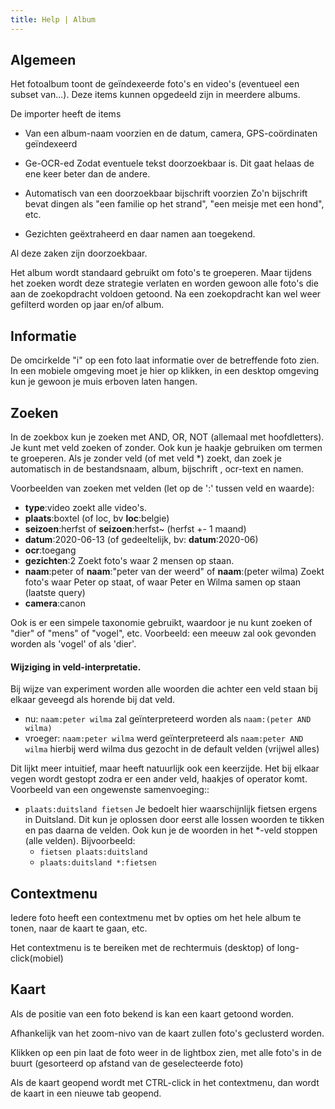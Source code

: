 ```yaml
---
title: Help | Album
---
```

## Algemeen

Het fotoalbum toont de geïndexeerde foto's en video's (eventueel een subset van...). Deze items kunnen opgedeeld zijn in meerdere albums.

De importer heeft de items

- Van een album-naam voorzien en de datum, camera, GPS-coördinaten geïndexeerd

- Ge-OCR-ed
Zodat eventuele tekst doorzoekbaar is. Dit gaat helaas de ene keer beter dan de andere.

- Automatisch van een doorzoekbaar bijschrift voorzien
Zo'n bijschrift bevat dingen als "een familie op het strand", "een meisje met een hond", etc.

- Gezichten geëxtraheerd en daar namen aan toegekend.

Al deze zaken zijn doorzoekbaar.

Het album wordt standaard gebruikt om foto's te groeperen. Maar tijdens het zoeken wordt deze strategie verlaten en worden gewoon alle foto's die aan de zoekopdracht voldoen getoond. Na een zoekopdracht kan wel weer gefilterd worden op jaar en/of album.




## Informatie

De omcirkelde "i" op een foto laat informatie over de betreffende foto zien. In een mobiele omgeving moet je hier op klikken, in een desktop omgeving kun je gewoon je muis erboven laten hangen.



## Zoeken

In de zoekbox kun je zoeken met AND, OR, NOT (allemaal met hoofdletters). Je kunt met veld zoeken of zonder. Ook kun je haakje gebruiken om termen te groeperen. Als je zonder veld (of met veld \*)  zoekt, dan zoek je automatisch in de bestandsnaam, album, bijschrift , ocr-text en namen.

Voorbeelden van zoeken met velden (let op de ':' tussen veld en waarde):

- **type**:video
  zoekt alle video's.
- **plaats**:boxtel (of loc, bv **loc**:belgie)
- **seizoen**:herfst of **seizoen**:herfst~ (herfst +- 1 maand)
- **datum**:2020-06-13 (of gedeeltelijk, bv: **datum**:2020-06)
- **ocr**:toegang
- **gezichten**:2
  Zoekt foto's waar 2 mensen op staan.
- **naam**:peter of **naam**:"peter van der weerd" of **naam**:(peter wilma)
  Zoekt foto's waar Peter op staat, of waar Peter en Wilma samen op staan (laatste query)
- **camera**:canon

Ook is er een simpele taxonomie gebruikt, waardoor je nu kunt zoeken of "dier" of "mens" of "vogel", etc. Voorbeeld: een meeuw zal ook gevonden worden als 'vogel' of als 'dier'.

#### Wijziging in veld-interpretatie.

Bij wijze van experiment worden alle woorden die achter een veld staan bij elkaar geveegd als horende bij dat veld.

- nu: `naam:peter wilma` zal geïnterpreteerd worden als `naam:(peter AND wilma)`
- vroeger: `naam:peter wilma` werd geïnterpreteerd als `naam:peter AND wilma`
  hierbij werd wilma dus gezocht in de default velden (vrijwel alles)

Dit lijkt meer intuitief, maar heeft natuurlijk ook een keerzijde. Het bij elkaar vegen wordt gestopt zodra er een ander veld, haakjes of operator komt. Voorbeeld van een ongewenste samenvoeging::

- `plaats:duitsland fietsen`
  Je bedoelt hier waarschijnlijk fietsen ergens in Duitsland. Dit kun je oplossen door eerst alle lossen woorden te tikken en pas daarna de velden. Ook kun je de woorden in het \*-veld stoppen (alle velden). Bijvoorbeeld:
  - `fietsen plaats:duitsland`
  - `plaats:duitsland *:fietsen`



## Contextmenu

Iedere foto heeft een contextmenu met bv opties om het hele album te tonen, naar de kaart te gaan, etc.

Het contextmenu is te bereiken met de rechtermuis (desktop) of long-click(mobiel)



## Kaart

Als de positie van een foto bekend is kan een kaart getoond worden.

Afhankelijk van het zoom-nivo van de kaart zullen foto's geclusterd worden.

Klikken op een pin laat de foto weer in de lightbox zien, met alle foto's in de buurt (gesorteerd op afstand van de geselecteerde foto)

Als de kaart geopend wordt met CTRL-click in het contextmenu, dan wordt de kaart in een nieuwe tab geopend.
